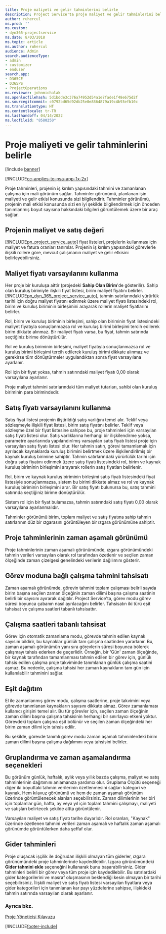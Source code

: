 ```yaml
---
title: Proje maliyeti ve gelir tahminlerini belirle
description: Project Service'ta proje maliyet ve gelir tahminlerini belirleme
author: ruhercul
ms.prod: ''
ms.custom:
- dyn365-projectservice
ms.date: 8/03/2018
ms.topic: article
ms.author: ruhercul
audience: Admin
search.audienceType:
- admin
- customizer
- enduser
search.app:
- D365CE
- D365PS
- ProjectOperations
ms.reviewer: johnmichalak
ms.openlocfilehash: 5d1bdde3c376a74952d54a1e7fade1f48e675d2f
ms.sourcegitcommit: c0792bd65d92db25e0e8864879a19c4b93efb10c
ms.translationtype: HT
ms.contentlocale: tr-TR
ms.lasthandoff: 04/14/2022
ms.locfileid: "8580250"
---
```

# <a name="determine-project-cost-and-revenue-estimates"></a>Proje maliyeti ve gelir tahminlerini belirle 

[!include [banner](../includes/psa-now-project-operations.md)]

[!INCLUDE[cc-applies-to-psa-app-1x-2x](../includes/cc-applies-to-psa-app-1x-2x.md)]

Proje tahminleri, projenin iş kırılım yapısındaki tahmini ve zamanlanan çalışma için mali görünüm sağlar. Tahminler görünümü, planlanan işin maliyeti ve gelir etkisi konusunda sizi bilgilendirir. Tahminler görünümü, projenin mali etkisi konusunda sizi en iyi şekilde bilgilendirmek için önceden tanımlanmış boyut sayısına hakkındaki bilgileri görüntülemek üzere bir araç sağlar.  
  
## <a name="cost-and-sales-value-of-the-project"></a>Projenin maliyet ve satış değeri  
[!INCLUDE[pn_project_service_auto](../includes/pn-project-service-auto.md)] fiyat listeleri, projelerin kullanması için maliyet ve fatura oranları tanımlar. Projenin iş kırılım yapısındaki görevlerle ilişkili rollere göre, mevcut çalışmanın maliyet ve gelir etkisini belirleyebilirsiniz.  
  
## <a name="cost-price-defaulting"></a>Maliyet fiyatı varsayılanını kullanma  
Her proje bir kuruluşa aittir (projedeki **Sahip Olan Birim**'de gösterilir). Sahip olan kuruluş birimiyle ilişkili fiyat listesi, birim maliyet fiyatını belirler. [!INCLUDE[pn_dyn_365_project_service_auto](../includes/pn-dyn-365-project-service-auto.md)], tahmin satırlarındaki yürürlük tarihi için doğru maliyet fiyatını edinmek üzere maliyet fiyatı listesindeki rol, birim ve kuruluş biriminin birleşimini arayarak rollerin maliyet fiyatlarını belirler.  
  
Rol, birim ve kuruluş biriminin birleşimi, sahip olan biriminin fiyat listesindeki maliyet fiyatıyla sonuçlanmazsa rol ve kuruluş birimi birleşimi tercih edilerek birim dikkate alınmaz. Bir maliyet fiyatı varsa, bu fiyat, tahmin satırında seçtiğiniz birime dönüştürülür.  
  
Rol ve kuruluş biriminin birleşimi, maliyet fiyatıyla sonuçlanmazsa rol ve kuruluş birimi birleşimi tercih edilerek kuruluş birimi dikkate alınmaz ve gerekirse tüm dönüştürmeler uygulandıktan sonra fiyat varsayılana ayarlanır.  
  
 Rol için bir fiyat yoksa, tahmin satırındaki maliyet fiyatı 0,00 olarak varsayılana ayarlanır.  
  
 Proje maliyet tahmini satırlarındaki tüm maliyet tutarları, sahibi olan kuruluş biriminin para birimindedir.  
  
## <a name="sales-price-defaulting"></a>Satış fiyatı varsayılanını kullanma  
Satış fiyat listesi projenin iliştirildiği satış varlığını temel alır. Teklif veya sözleşmeyle ilişkili fiyat listesi, birim satış fiyatını belirler. Teklif veya sözleşme özel bir fiyat listesine sahipse bu, proje tahminleri için varsayılan satış fiyatı listesi olur. Satış varlıklarına herhangi bir ilişkilendirme yoksa, parametre ayarlarında yapılandırılmış varsayılan satış fiyatı listesi proje için varsayılan satış fiyatı listesi olur. Her tahmin satırı, görevi tamamlamak için ayrılacak kaynaklarda kuruluş birimini belirtmek üzere ilişkilendirilmiş bir kaynak kuruluş birimine sahiptir. Tahmin satırlarındaki yürürlülük tarihi için doğru satış fiyatını edinmek üzere satış fiyatı listesindeki rol, birim ve kaynak kuruluş biriminin birleşimini arayarak rollerin satış fiyatları belirlenir.  
  
Rol, birim ve kaynak kuruluş biriminin birleşimi satış fiyatı listesindeki fiyat listesiyle sonuçlanmazsa, sistem bu birimi dikkate almaz ve rol ve kaynak kuruluş biriminin birleşimini arar. Bir satış fiyatı bulunursa bu, satış tahmini satırında seçtiğiniz birime dönüştürülür.  
  
Sistem rol için bir fiyat bulamazsa, tahmin satırındaki satış fiyatı 0,00 olarak varsayılana ayarlanmalıdır.  
  
Tahminler görünümü birim, toplam maliyet ve satış fiyatına sahip tahmin satırlarının düz bir ızgarasını görüntüleyen bir ızgara görünümüne sahiptir.  
  
## <a name="time-phased-view-of-project-estimates"></a>Proje tahminlerinin zaman aşamalı görünümü  
Proje tahminlerinin zaman aşamalı görünümünde, ızgara görünümündeki tahmin verileri varsayılan olarak rol tarafından özetlenir ve seçilen zaman ölçeğinde zaman çizelgesi genelindeki verilerin dağılımını gösterir.  
  
## <a name="effort-estimate-allocation-based-on-task-mode"></a>Görev moduna bağlı çalışma tahmini tahsisatı  
Zaman aşamalı görünümde, görevin tahmini toplam çalışması belirli sayıda birim başına seçilen zaman ölçeğinin zaman dilimi başına çalışma saatinin belirli bir sayısını ayırarak dağıtılır. Project Service'ta, görev modu görev süresi boyunca çabanın nasıl ayrılacağını belirler. Tahsisatın iki türü eşit tahsisat ve çalışma saatleri tabanlı tahsisattır. 
  
## <a name="work-hours-based-allocation"></a>Çalışma saatleri tabanlı tahsisat  
Görev için otomatik zamanlama modu, görevde tahmin edilen kaynak sayısını bildirir, bu kaynaklar günlük tam çalışma saatinden yararlanır. Bu, zaman aşamalı görünümün yanı sıra görevlerin süresi boyunca bölerek çalışmayı tahsis ederken de geçerlidir. Örneğin, bir 'Gün' zaman ölçeğinde, bir kaynak tarafından tamamlanması tahmin edilen bir görev için, günlük tahsis edilen çalışma proje takviminde tanımlanan günlük çalışma saatini aşmaz. Bu nedenle, çalışma tahsisi her zaman kaynakların tam gün için kullanılabilir tahminini sağlar.  
  
## <a name="even-distribution"></a>Eşit dağıtım  
El ile zamanlanmış görev modu, çalışma saatlerine, proje takvimini veya görevde tanımlanan kaynakların sayısını dikkate almaz. Görev zamanlaması kullanıcı girişini temel alır. Bu tür görevler için, seçilen zaman ölçeğinin zaman dilimi başına çalışma tahsisinin herhangi bir sınırlayıcı etkeni yoktur. Görevdeki toplam çalışma eşit bölünür ve seçilen zaman ölçeğindeki her birim zaman dilimi için tahsis edilir.  
  
Bu şekilde, görevde tanımlı görev modu zaman aşamalı tahminlerdeki birim zaman dilimi başına çalışma dağılımını veya tahsisini belirler.  
  
## <a name="grouping-and-time-phasing-options"></a>Gruplandırma ve zaman aşamalandırma seçenekleri  
Bu görünüm günlük, haftalık, aylık veya yıllık bazda çalışma, maliyet ve satış tahminlerinin dağıtımını anlamanıza yardımcı olur. Gruplama Ölçütü seçeneği diğer iki boyuttaki tahmin verilerinin özetlenmesini sağlar: kategori ve kaynak. Hem kılavuz görünümü ve hem de zaman aşamalı görünüm üzerinde görüntülenecek alanları seçebilirsiniz. Zaman dilimlerinin her biri için toplamlar gün, hafta, ay veya yıl için toplam tahmini çalışmayı, maliyeti ve satışları belirtecek şekilde altta görüntülenir.  
  
Varsayılan maliyet ve satış fiyatı tarihe duyarlıdır. Rol oranları, "Kaynak" üzerinde özetlenen tahmini verileri zaman aşamalı ve haftalık zaman aşamalı görünümde görüntülerken daha şeffaf olur.  
  
## <a name="expense-estimates"></a>Gider tahminleri  
Proje oluşacak işçilik ile doğrudan ilişkili olmayan tüm giderler, ızgara görünümündeki proje tahminlerinde kaydedilebilir. Izgara görünümündeki **Gider tahmini ekle** seçeneğini kullanarak bunu başarabilirsiniz. Gider tahminleri belirli bir görev veya tüm proje için kaydedilebilir. Bu satırlardaki gider kategorilerini ve masraf oluşmasının beklendiği kesin olmayan bir tarihi seçebilirsiniz. İlişkili maliyet ve satış fiyatı listesi varsayılan fiyatlara veya gider kategorileri için tanımlanan kar payı yüzdelerine sahipse, ilişkideki tahmin satırında varsayılan olarak ayarlanır.  
  
### <a name="see-also"></a>Ayrıca bkz.  
 [Proje Yöneticisi Kılavuzu](../psa/project-manager-guide.md)


[!INCLUDE[footer-include](../includes/footer-banner.md)]
